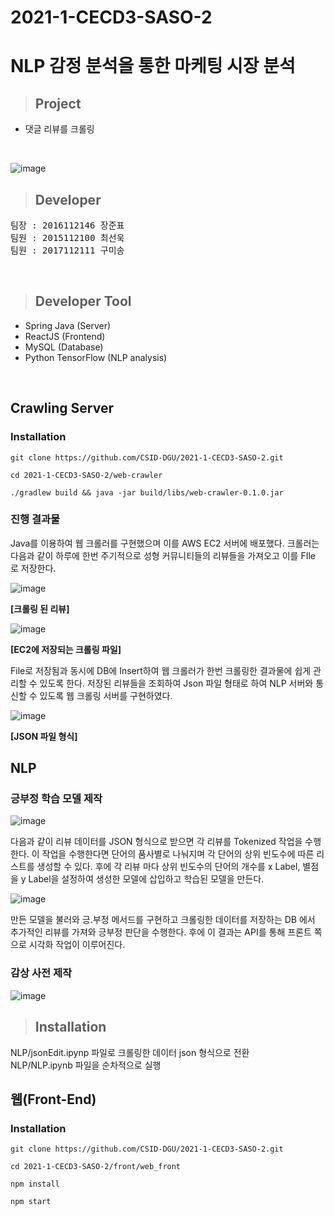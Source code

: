 # 2021-1-CECD3-SASO-2 <br/>
# NLP 감정 분석을 통한 마케팅 시장 분석<br/>
> ## Project
* 댓글 리뷰를 크롤링 
<br/>

 ![image](https://user-images.githubusercontent.com/22928068/120779216-d3274d80-c561-11eb-94cd-d76b2644653e.png)
> ## Developer
<pre>
팀장 : 2016112146 장준표
팀원 : 2015112100 최선욱
팀원 : 2017112111 구미송
</pre><br/>

> ## Developer Tool
* Spring Java (Server)
* ReactJS (Frontend)
* MySQL (Database)
* Python TensorFlow (NLP analysis)
<br/>


## Crawling Server

### Installation

```
git clone https://github.com/CSID-DGU/2021-1-CECD3-SASO-2.git

cd 2021-1-CECD3-SASO-2/web-crawler

./gradlew build && java -jar build/libs/web-crawler-0.1.0.jar

```

### 진행 결과물

Java를 이용하여 웹 크롤러를 구현했으며 이를 AWS EC2 서버에 배포했다. 크롤러는 다음과 같이 하루에 한번 주기적으로 성형 커뮤니티들의 리뷰들을 가져오고 이를 FIle 로 저장한다. 

![image](https://user-images.githubusercontent.com/22928068/122672807-67530f00-d208-11eb-88d6-59b856decfa7.png)


**[크롤링 된 리뷰]**

 
![image](https://user-images.githubusercontent.com/22928068/122672810-6de18680-d208-11eb-94c6-2fb08cf11c30.png)


**[EC2에 저장되는 크롤링 파일]**

 

 

File로 저장됨과 동시에 DB에 Insert하여 웹 크롤러가 한번 크롤링한 결과물에 쉽게 관리할 수 있도록 한다. 저장된 리뷰들을 조회하여 Json 파일 형태로 하여 NLP 서버와 통신할 수 있도록 웹 크롤링 서버를 구현하였다.

![image](https://user-images.githubusercontent.com/22928068/122672823-7934b200-d208-11eb-994e-7bab60a94b33.png)

**[JSON 파일 형식]**   


## NLP 
### 긍부정 학습 모델 제작
![image](https://user-images.githubusercontent.com/66078685/122672904-df213980-d208-11eb-810f-7d9ba9145eb4.png)


다음과 같이 리뷰 데이터를 JSON 형식으로 받으면 각 리뷰를 Tokenized 작업을 수행한다. 이 작업을 수행한다면 단어의 품사별로 나눠지며 각 단어의 상위 빈도수에 따른 리스트를 생성할 수 있다. 후에 각 리뷰 마다 상위 빈도수의 단어의 개수를 x Label, 별점을 y Label을 설정하여 생성한 모델에 삽입하고 학습된 모델을 만든다.   

![image](https://user-images.githubusercontent.com/66078685/122673063-b3528380-d209-11eb-9d9b-d15a0eea1074.png)


만든 모델을 불러와 긍.부정 메서드를 구현하고 크롤링한 데이터를 저장하는 DB 에서 추가적인 리뷰를 가져와 긍부정 판단을 수행한다.
후에 이 결과는 API를 통해 프론트 쪽으로 시각화 작업이 이루어진다. 



### 감상 사전 제작
![image](https://user-images.githubusercontent.com/66078685/122672987-62db2600-d209-11eb-8eaa-84172ff59aa0.png)


> ## Installation
 NLP/jsonEdit.ipynp 파일로 크롤링한 데이터 json 형식으로 전환   
 NLP/NLP.ipynb 파일을 순차적으로 실행   


 
 ## 웹(Front-End)
 ### Installation
 ```
 git clone https://github.com/CSID-DGU/2021-1-CECD3-SASO-2.git
 
 cd 2021-1-CECD3-SASO-2/front/web_front
 
 npm install
 
 npm start
 ```

